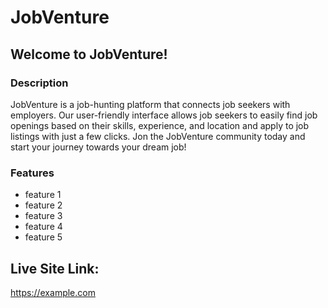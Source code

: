 # JobVenture
## Welcome to JobVenture!

### Description
JobVenture is a job-hunting platform that connects job seekers with employers. Our user-friendly interface allows job seekers to easily find job openings based on their skills, experience, and location and apply to job listings with just a few clicks. Jon the JobVenture community today and start your journey towards your dream job!

### Features
* feature 1
* feature 2
* feature 3
* feature 4
* feature 5

## Live Site Link:
https://example.com
